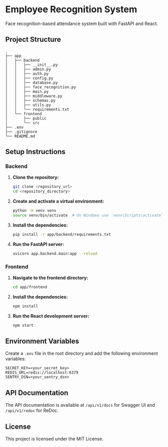 
# Employee Recognition System

Face recognition-based attendance system built with FastAPI and React.

## Project Structure

```
.
├── app
│   ├── backend
│   │   ├── __init__.py
│   │   ├── admin.py
│   │   ├── auth.py
│   │   ├── config.py
│   │   ├── database.py
│   │   ├── face_recognition.py
│   │   ├── main.py
│   │   ├── middleware.py
│   │   ├── schemas.py
│   │   ├── utils.py
│   │   └── requirements.txt
│   └── frontend
│       ├── public
│       └── src
├── .env
├── .gitignore
└── README.md
```

## Setup Instructions

### Backend

1. **Clone the repository:**
    ```sh
    git clone <repository_url>
    cd <repository_directory>
    ```

2. **Create and activate a virtual environment:**
    ```sh
    python -m venv venv
    source venv/bin/activate  # On Windows use `venv\Scripts\activate`
    ```

3. **Install the dependencies:**
    ```sh
    pip install -r app/backend/requirements.txt
    ```

4. **Run the FastAPI server:**
    ```sh
    uvicorn app.backend.main:app --reload
    ```

### Frontend

1. **Navigate to the frontend directory:**
    ```sh
    cd app/frontend
    ```

2. **Install the dependencies:**
    ```sh
    npm install
    ```

3. **Run the React development server:**
    ```sh
    npm start
    ```

## Environment Variables

Create a `.env` file in the root directory and add the following environment variables:

```
SECRET_KEY=<your_secret_key>
REDIS_URL=redis://localhost:6379
SENTRY_DSN=<your_sentry_dsn>
```

## API Documentation

The API documentation is available at `/api/v1/docs` for Swagger UI and `/api/v1/redoc` for ReDoc.

## License

This project is licensed under the MIT License.